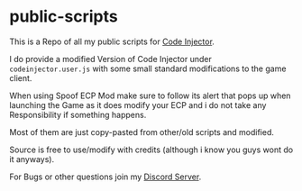 # public-scripts

This is a Repo of all my public scripts for [Code Injector](https://greasyfork.org/en/scripts/443953-code-injector-starblast-io).

I do provide a modified Version of Code Injector under `codeinjector.user.js` with some small standard modifications to the game client.

<a id="important">When using Spoof ECP Mod make sure to follow its alert that pops up when launching the Game as it does modify your ECP and i do not take any Responsibility if something happens.</a>

Most of them are just copy-pasted from other/old scripts and modified.

Source is free to use/modify with credits (although i know you guys wont do it anyways).


For Bugs or other questions join my [Discord Server](https://discord.gg/JFCXza3tnd).
